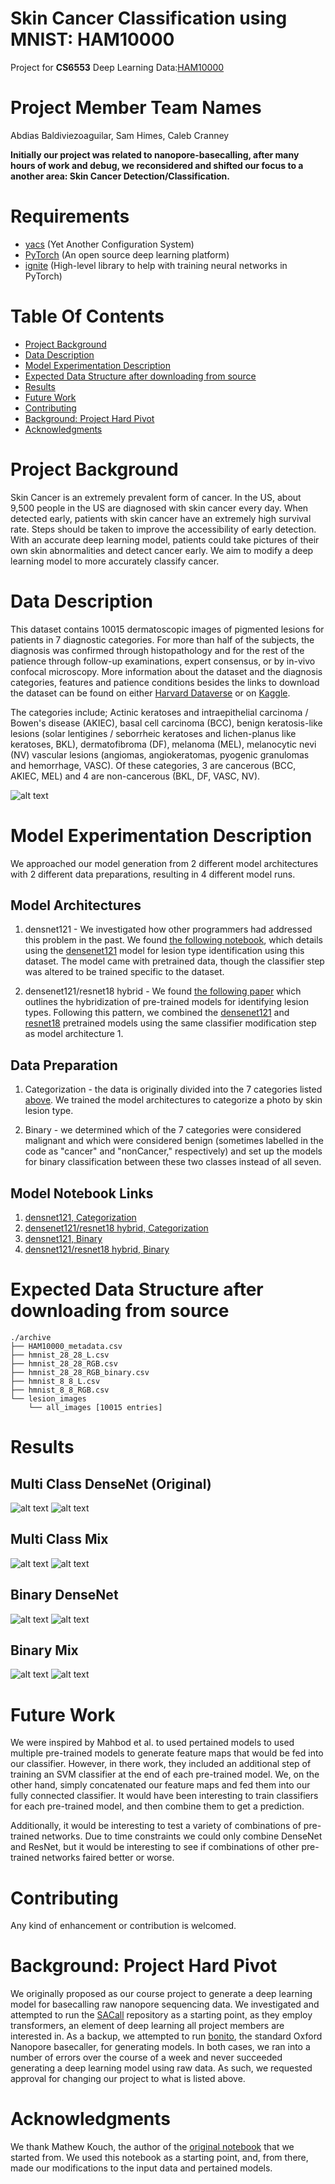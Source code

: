 # Skin Cancer Classification using MNIST: HAM10000
Project for **CS6553** Deep Learning
Data:[HAM10000](https://www.kaggle.com/datasets/kmader/skin-cancer-mnist-ham10000?resource=download)

# Project Member Team Names
Abdias Baldiviezoaguilar, Sam Himes, Caleb Cranney

**Initially our project was related to nanopore-basecalling, after many hours of work and debug, we reconsidered and shifted our focus to a another area: Skin Cancer Detection/Classification.**


# Requirements
- [yacs](https://github.com/rbgirshick/yacs) (Yet Another Configuration System)
- [PyTorch](https://pytorch.org/) (An open source deep learning platform) 
- [ignite](https://github.com/pytorch/ignite) (High-level library to help with training neural networks in PyTorch)

# Table Of Contents
-  [Project Background](#project-background)
-  [Data Description](#data-description)
-  [Model Experimentation Description](#model-experimentation-description)
-  [Expected Data Structure after downloading from source](#expected-data-structure-after-downloading-from-source)
-  [Results](#results)
-  [Future Work](#future-work)
-  [Contributing](#contributing)
-  [Background: Project Hard Pivot](#background-project-hard-pivot)
-  [Acknowledgments](#acknowledgments)

# Project Background
Skin Cancer is an extremely prevalent form of cancer. In the US, about 9,500 people in the US are diagnosed with skin cancer every day. When detected early, patients with skin cancer have an extremely high survival rate. Steps should be taken to improve the accessibility of early detection. With an accurate deep learning model, patients could take pictures of their own skin abnormalities and detect cancer early. We aim to modify a deep learning model to more accurately classify cancer.

# Data Description
This dataset contains 10015 dermatoscopic images of pigmented lesions for patients in 7 diagnostic categories. For more than half of the subjects, the diagnosis was confirmed through histopathology and for the rest of the patience through follow-up examinations, expert consensus, or by in-vivo confocal microscopy. More information about the dataset and the diagnosis categories, features and patience conditions besides the links to download the dataset can be found on either [Harvard Dataverse](https://dataverse.harvard.edu/dataset.xhtml?persistentId=doi:10.7910/DVN/DBW86T) or on [Kaggle](https://www.kaggle.com/kmader/skin-cancer-mnist-ham10000/home).

The categories include; Actinic keratoses and intraepithelial carcinoma / Bowen's disease (AKIEC), basal cell carcinoma (BCC), benign keratosis-like lesions (solar lentigines / seborrheic keratoses and lichen-planus like keratoses, BKL), dermatofibroma (DF), melanoma (MEL), melanocytic nevi (NV) vascular lesions (angiomas, angiokeratomas, pyogenic granulomas and hemorrhage, VASC). Of these categories, 3 are cancerous (BCC, AKIEC, MEL) and 4 are non-cancerous (BKL, DF, VASC, NV).

![alt text](https://github.com/abadias618/nanopore-basecalling/blob/main/images/skin_ex.png)

# Model Experimentation Description
We approached our model generation from 2 different model architectures with 2 different data preparations, resulting in 4 different model runs.

## Model Architectures

1. densnet121 - We investigated how other programmers had addressed this problem in the past. We found [the following notebook](https://www.kaggle.com/code/mathewkouch/ham10000-skin-lesion-classifier-82-pytorch), which details using the [densenet121](https://pytorch.org/vision/master/models/generated/torchvision.models.densenet121.html) model for lesion type identification using this dataset. The model came with pretrained data, though the classifier step was altered to be trained specific to the dataset.

2. densenet121/resnet18 hybrid - We found [the following paper](https://ieeexplore.ieee.org/document/8683352) which outlines the hybridization of pre-trained models for identifying lesion types. Following this pattern, we combined the [densenet121](https://pytorch.org/vision/master/models/generated/torchvision.models.densenet121.html) and [resnet18](https://pytorch.org/vision/master/models/generated/torchvision.models.resnet18.html#torchvision.models.resnet18) pretrained models using the same classifier modification step as model architecture 1.

## Data Preparation

1. Categorization - the data is originally divided into the 7 categories listed [above](#data-description). We trained the model architectures to categorize a photo by skin lesion type.

2. Binary - we determined which of the 7 categories were considered malignant and which were considered benign (sometimes labelled in the code as "cancer" and "nonCancer," respectively) and set up the models for binary classification between these two classes instead of all seven.

## Model Notebook Links

1. [densnet121, Categorization](https://github.com/abadias618/nanopore-basecalling/blob/main/notebooks/Densenet_multiclassifier.ipynb)
2. [densenet121/resnet18 hybrid, Categorization](https://github.com/abadias618/nanopore-basecalling/blob/main/notebooks/Mix_multiclassifier.ipynb)
3. [densnet121, Binary](https://github.com/abadias618/nanopore-basecalling/blob/main/notebooks/Densenet_binary_classifier.ipynb)
4. [densnet121/resnet18 hybrid, Binary](https://github.com/abadias618/nanopore-basecalling/blob/main/notebooks/Mix_binary_classifier.ipynb)

# Expected Data Structure after downloading from source
```
./archive
├── HAM10000_metadata.csv
├── hmnist_28_28_L.csv
├── hmnist_28_28_RGB.csv
├── hmnist_28_28_RGB_binary.csv
├── hmnist_8_8_L.csv
├── hmnist_8_8_RGB.csv
└── lesion_images
    └── all_images [10015 entries]
```

# Results

## Multi Class DenseNet (Original)
![alt text](https://github.com/abadias618/nanopore-basecalling/blob/main/images/densenet_multi_accuracy.png)
![alt text](https://github.com/abadias618/nanopore-basecalling/blob/main/images/densenet_multi_confussion_matrix.png)

## Multi Class Mix
![alt text](https://github.com/abadias618/nanopore-basecalling/blob/main/images/mix_multi_accuracy.png)
![alt text](https://github.com/abadias618/nanopore-basecalling/blob/main/images/mix_multi_confusion_matrix.png)

## Binary DenseNet 
![alt text](https://github.com/abadias618/nanopore-basecalling/blob/main/images/densenet_binary_accuracy.png)
![alt text](https://github.com/abadias618/nanopore-basecalling/blob/main/images/densenet_binary_confussion_matrix.png)

## Binary Mix
![alt text](https://github.com/abadias618/nanopore-basecalling/blob/main/images/mix_binary_accuracy.png)
![alt text](https://github.com/abadias618/nanopore-basecalling/blob/main/images/mix_binary_confusion_matrix.png)






# Future Work
We were inspired by Mahbod et al. to used pertained models to used multiple pre-trained models to generate feature maps that would be fed into our classifier. However, in there work, they included an additional step of training an SVM classifier at the end of each pre-trained model. We, on the other hand, simply concatenated our feature maps and fed them into our fully connected classifier. It would have been interesting to train classifiers for each pre-trained model, and then combine them to get a prediction.

Additionally, it would be interesting to test a variety of combinations of pre-trained networks. Due to time constraints we could only combine DenseNet and ResNet, but it would be interesting to see if combinations of other pre-trained networks faired better or worse.

# Contributing
Any kind of enhancement or contribution is welcomed.

# Background: Project Hard Pivot
We originally proposed as our course project to generate a deep learning model for basecalling raw nanopore sequencing data. We investigated and attempted to run the [SACall](https://github.com/huangnengCSU/SACall-basecaller) repository as a starting point, as they employ transformers, an element of deep learning all project members are interested in. As a backup, we attempted to run [bonito](https://github.com/nanoporetech/bonito), the standard Oxford Nanopore basecaller, for generating models. In both cases, we ran into a number of errors over the course of a week and never succeeded generating a deep learning model using raw data. As such, we requested approval for changing our project to what is listed above.

# Acknowledgments
We thank Mathew Kouch, the author of the [original notebook](https://www.kaggle.com/code/mathewkouch/ham10000-skin-lesion-classifier-82-pytorch) that we started from. We used this notebook as a starting point, and, from there, made our modifications to the input data and pertained models.



